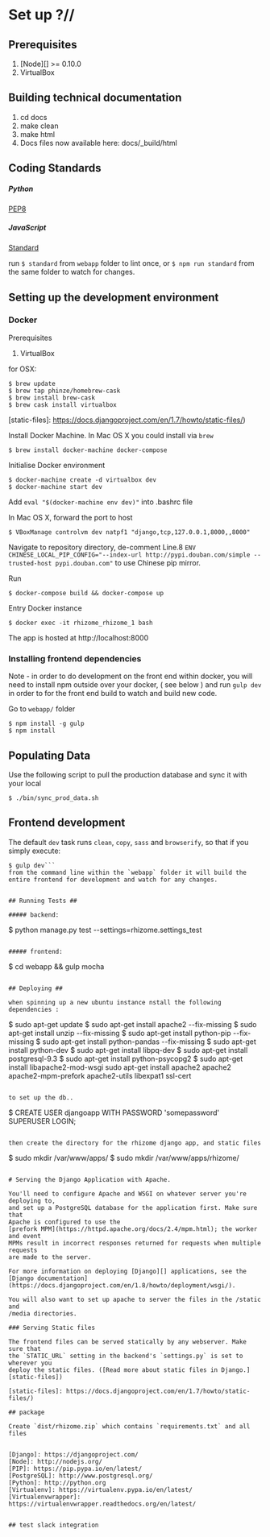 # Set up ?//

## Prerequisites

1. [Node][] >= 0.10.0
2. VirtualBox

## Building technical documentation

1. cd docs
2. make clean
3. make html
4. Docs files now available here: docs/_build/html

## Coding Standards

##### Python
[PEP8](https://www.python.org/dev/peps/pep-0008/)

##### JavaScript
[Standard](http://standardjs.com/rules.html)

run `$ standard` from `webapp` folder to lint once, or `$ npm run standard` from the same folder to watch for changes.

## Setting up the development environment

### Docker

Prerequisites

  1. VirtualBox

for OSX:
```
$ brew update
$ brew tap phinze/homebrew-cask
$ brew install brew-cask
$ brew cask install virtualbox
```


[static-files]: https://docs.djangoproject.com/en/1.7/howto/static-files/)


Install Docker Machine. In Mac OS X you could install via `brew`

```
$ brew install docker-machine docker-compose
```
Initialise Docker environment

```
$ docker-machine create -d virtualbox dev
$ docker-machine start dev
```
Add `eval "$(docker-machine env dev)"` into .bashrc file

In Mac OS X, forward the port to host

```
$ VBoxManage controlvm dev natpf1 "django,tcp,127.0.0.1,8000,,8000"
```
Navigate to repository directory, de-comment Line.8 `ENV CHINESE_LOCAL_PIP_CONFIG="--index-url http://pypi.douban.com/simple --trusted-host pypi.douban.com"` to use Chinese pip mirror.

Run

```
$ docker-compose build && docker-compose up
```
Entry Docker instance

```
$ docker exec -it rhizome_rhizome_1 bash
```

The app is hosted at http://localhost:8000

### Installing frontend dependencies

Note - in order to do development on the front end within docker, you will need to install npm outside over your docker, ( see below ) and run `gulp dev` in order to for the front end build to watch and build new code.

Go to `webapp/` folder

```
$ npm install -g gulp
$ npm install
```

## Populating Data ##
Use the following script to pull the production database and sync it with your local

```
$ ./bin/sync_prod_data.sh
```


## Frontend development

The default `dev` task runs `clean`, `copy`, `sass` and `browserify`, so that if you simply execute:
```
$ gulp dev```
from the command line within the `webapp` folder it will build the entire frontend for development and watch for any changes.


## Running Tests ##

##### backend:
```
$ python manage.py test --settings=rhizome.settings_test
```

##### frontend:
```
$ cd webapp && gulp mocha
```

## Deploying ##

when spinning up a new ubuntu instance nstall the following dependencies :

```
$ sudo apt-get update
$ sudo apt-get install apache2 --fix-missing
$ sudo apt-get install unzip --fix-missing
$ sudo apt-get install python-pip --fix-missing
$ sudo apt-get install python-pandas --fix-missing
$ sudo apt-get install python-dev
$ sudo apt-get install libpq-dev
$ sudo apt-get install postgresql-9.3
$ sudo apt-get install python-psycopg2
$ sudo apt-get install libapache2-mod-wsgi
sudo apt-get install apache2 apache2 apache2-mpm-prefork apache2-utils libexpat1 ssl-cert
```

to set up the db..

```
$ CREATE USER djangoapp WITH PASSWORD 'somepassword' SUPERUSER LOGIN;
```

then create the directory for the rhizome django app, and static files
```
$ sudo mkdir /var/www/apps/
$ sudo mkdir /var/www/apps/rhizome/
```

# Serving the Django Application with Apache.

You'll need to configure Apache and WSGI on whatever server you're deploying to,
and set up a PostgreSQL database for the application first. Make sure that
Apache is configured to use the
[prefork MPM](https://httpd.apache.org/docs/2.4/mpm.html); the worker and event
MPMs result in incorrect responses returned for requests when multiple requests
are made to the server.

For more information on deploying [Django][] applications, see the
[Django documentation](https://docs.djangoproject.com/en/1.8/howto/deployment/wsgi/).

You will also want to set up apache to server the files in the /static and
/media directories.

### Serving Static files

The frontend files can be served statically by any webserver. Make sure that
the `STATIC_URL` setting in the backend's `settings.py` is set to wherever you
deploy the static files. ([Read more about static files in Django.][static-files])

[static-files]: https://docs.djangoproject.com/en/1.7/howto/static-files/)

## package

Create `dist/rhizome.zip` which contains `requirements.txt` and all files


[Django]: https://djangoproject.com/
[Node]: http://nodejs.org/
[PIP]: https://pip.pypa.io/en/latest/
[PostgreSQL]: http://www.postgresql.org/
[Python]: http://python.org
[Virtualenv]: https://virtualenv.pypa.io/en/latest/
[Virtualenvwrapper]: https://virtualenvwrapper.readthedocs.org/en/latest/


## test slack integration

